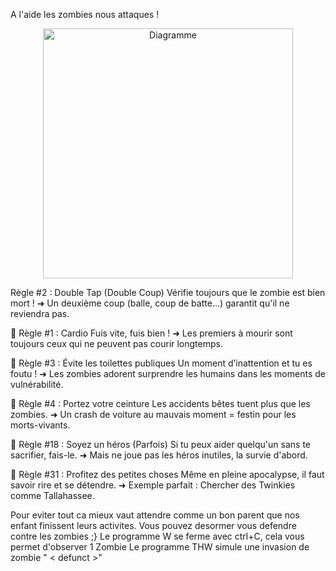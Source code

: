 A l'aide les zombies nous attaques !

<p align="center">
    <img src="images/zombie.jpg" alt="Diagramme" width="400">
</p>

 Règle #2 : Double Tap (Double Coup)
Vérifie toujours que le zombie est bien mort !
➜ Un deuxième coup (balle, coup de batte...) garantit qu'il ne reviendra pas.

🔪 Règle #1 : Cardio
Fuis vite, fuis bien !
➜ Les premiers à mourir sont toujours ceux qui ne peuvent pas courir longtemps.

🧠 Règle #3 : Évite les toilettes publiques
Un moment d’inattention et tu es foutu !
➜ Les zombies adorent surprendre les humains dans les moments de vulnérabilité.

🏡 Règle #4 : Portez votre ceinture
Les accidents bêtes tuent plus que les zombies.
➜ Un crash de voiture au mauvais moment = festin pour les morts-vivants.

🔨 Règle #18 : Soyez un héros (Parfois)
Si tu peux aider quelqu'un sans te sacrifier, fais-le.
➜ Mais ne joue pas les héros inutiles, la survie d'abord.

🎢 Règle #31 : Profitez des petites choses
Même en pleine apocalypse, il faut savoir rire et se détendre.
➜ Exemple parfait : Chercher des Twinkies comme Tallahassee.

Pour eviter tout ca mieux vaut attendre comme un bon parent que nos enfant finissent leurs activites.
Vous pouvez desormer vous defendre contre les zombies ;}
Le programme W se ferme avec ctrl+C, cela vous permet d'observer 1 Zombie
Le programme THW simule une invasion de zombie " < defunct >" 
